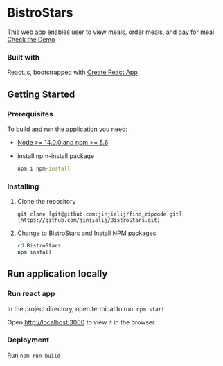 # BistroStars

This web app enables user to view meals, order meals, and pay for meal. [Check the Demo](https://bistrostar-73b61.web.app/)

### Built with

React.js, bootstrapped with [Create React App](https://github.com/facebook/create-react-app)

## Getting Started

### Prerequisites

To build and run the application you need:

- [Node >= 14.0.0 and npm >= 5.6](https://nodejs.org/en/)
- install npm-install package

  ```cmd
  npm i npm-install
  ```

### Installing

1. Clone the repository

   ```git
   git clone [git@github.com:jinjialij/find_zipcode.git](https://github.com/jinjialij/BistroStars.git)
   ```

2. Change to BistroStars and Install NPM packages

   ```cmd
   cd BistroStars
   npm install
   ```

## Run application locally

### Run react app

In the project directory, open terminal to run: `npm start`

Open [http://localhost:3000](http://localhost:3000) to view it in the browser.

### Deployment

Run `npm run build`
